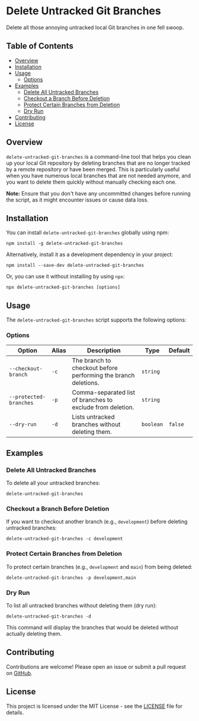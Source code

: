 # Delete Untracked Git Branches

Delete all those annoying untracked local Git branches in one fell swoop.

## Table of Contents

- [Overview](#overview)
- [Installation](#installation)
- [Usage](#usage)
  - [Options](#options)
- [Examples](#examples)
  - [Delete All Untracked Branches](#delete-all-untracked-branches)
  - [Checkout a Branch Before Deletion](#checkout-a-branch-before-deletion)
  - [Protect Certain Branches from Deletion](#protect-certain-branches-from-deletion)
  - [Dry Run](#dry-run)
- [Contributing](#contributing)
- [License](#license)

## Overview

`delete-untracked-git-branches` is a command-line tool that helps you clean up your local Git repository by deleting branches that are no longer tracked by a remote repository or have been merged. This is particularly useful when you have numerous local branches that are not needed anymore, and you want to delete them quickly without manually checking each one.

**Note:** Ensure that you don't have any uncommitted changes before running the script, as it might encounter issues or cause data loss.

## Installation

You can install `delete-untracked-git-branches` globally using npm:

```shell
npm install -g delete-untracked-git-branches
```

Alternatively, install it as a development dependency in your project:

```shell
npm install --save-dev delete-untracked-git-branches
```

Or, you can use it without installing by using `npx`:

```shell
npx delete-untracked-git-branches [options]
```

## Usage

The `delete-untracked-git-branches` script supports the following options:

### Options

| Option                 | Alias | Description                                                    | Type      | Default |
| ---------------------- | ----- | -------------------------------------------------------------- | --------- | ------- |
| `--checkout-branch`    | `-c`  | The branch to checkout before performing the branch deletions. | `string`  |         |
| `--protected-branches` | `-p`  | Comma-separated list of branches to exclude from deletion.     | `string`  |         |
| `--dry-run`            | `-d`  | Lists untracked branches without deleting them.                | `boolean` | `false` |

## Examples

### Delete All Untracked Branches

To delete all your untracked branches:

```shell
delete-untracked-git-branches
```

### Checkout a Branch Before Deletion

If you want to checkout another branch (e.g., `development`) before deleting untracked branches:

```shell
delete-untracked-git-branches -c development
```

### Protect Certain Branches from Deletion

To protect certain branches (e.g., `development` and `main`) from being deleted:

```shell
delete-untracked-git-branches -p development,main
```

### Dry Run

To list all untracked branches without deleting them (dry run):

```shell
delete-untracked-git-branches -d
```

This command will display the branches that would be deleted without actually deleting them.

## Contributing

Contributions are welcome! Please open an issue or submit a pull request on [GitHub](https://github.com/JPStrydom/Delete-Untracked-Git-Branches).

## License

This project is licensed under the MIT License - see the [LICENSE](LICENSE) file for details.

